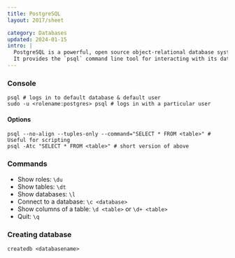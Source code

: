 ```yaml
---
title: PostgreSQL
layout: 2017/sheet

category: Databases
updated: 2024-01-15
intro: |
  PostgreSQL is a powerful, open source object-relational database system.
  It provides the `psql` command line tool for interacting with its database.
---
```


### Console

```shell
psql # logs in to default database & default user
sudo -u <rolename:postgres> psql # logs in with a particular user
```

#### Options

```shell
psql --no-align --tuples-only --command="SELECT * FROM <table>" # Useful for scripting
psql -Atc "SELECT * FROM <table>" # short version of above
```

### Commands

* Show roles: `\du`
* Show tables: `\dt`
* Show databases: `\l`
* Connect to a database: `\c <database>`
* Show columns of a table: `\d <table>` or `\d+ <table>`
* Quit: `\q`

### Creating database

```shell
createdb <databasename>
```
